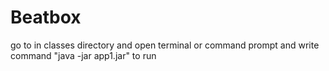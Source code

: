 # Beatbox
go to in classes directory and open terminal or command prompt
and write command "java -jar app1.jar" to run
